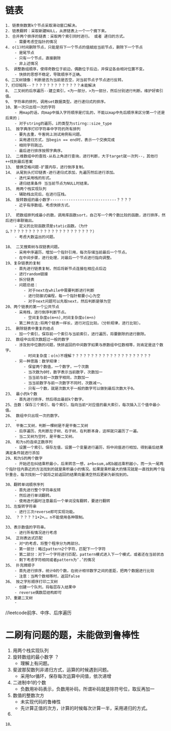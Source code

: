 # 链表
    1. 链表倒数第k个节点采取滑动窗口解决。
    2. 链表翻转：采取新建NULL，从原链表上一个一个摘下来。
    3. 合并两个排序的链表：采取两个索引同时进行。 或者 递归的方式。
        - 需要考虑空指针的情况
    4. o(1)时间删除节点，只能是将下一个节点的值赋给当前节点，删除下一个节点
        - 是尾节点
        - 只有一个节点，直接删除
        - 非上述情况
    5、 调整数组顺序，使得奇数位于前边，偶数位于后边，并保证各自相对位置不变。
        - 快排的思想不稳定，导致顺序不正确。
    6、二叉树镜像：判断是否为当前是否空，对当前节点子节点进行反转。
    7、打印矩阵--？？？？？？？？？？？？？未能解决
    8、 二叉树的后序遍历--建立索引，<为一部分，>为一部分，然后分别进行判断。维护好索引值。
    9、 字符串的排列，调用set数据类型。进行递归式的排序。
    10、第一次只出现一次的字符
        - 用map的话，向map中插入字符顺序是打乱的，不能以map中先后顺序来区分第一个还是后来的；
        - 对于string的遍历，i的类型为stirng::size_type
    11、 按字典序打印字符串中字符的所有排列
        - 要先去重，牛客网上测试用例有问题。
        - 采用递归方式，当begin == end时，表示一个交换完成
        - 相同字符跳过。
        - 最后进行排序按照字典序。
    12、 二维数组中的查找-从右上角进行查询，进行判断，大于target就一次列--，其他行++找到最后答案
    13、 替换空格问题-扩展内存，进行倒序复制。
    14、 从尾到头打印链表-进行递归式添加，先遍历然后进行添加。
        - 迭代采用栈的形式。
        - 递归结束条件 当当前节点为NULL时结束。
    15、 用两个栈实现队列
        - 辅助栈出完后，在进行压栈。
    16、 旋转数组的最小数字-----------------------------？？？？
        - 近乎有序数组，考虑快排方式。
        -
    17、 把数组排列成最小的数，调用库函数sort，自己写一个两个数比较的函数，进行排序，然后进行串联输出。
        - 定义的比较函数须是static函数。（为什么？？？？？？？？？？？？？？？？？？？？？？）
        - 考虑大数溢出的问题。

    18、 二叉搜索树与双链表问题。
        - 采用中序遍历，增加一个指针引用，每次存储当前最后一个节点。
        - 在中间步骤，进行处理，对最后一个节点进行指向调整。
    19、复杂链表的复制
        - 首先进行链表复制，然后将新节点连接在相应点后边
        - 进行random链接
        - 拆分链表
        - 问题总结：
            - 对于next在while中需要判断进行判断
            - 进行防御式编程，每一个指针都要小心为空
            - 对于next问题可以先取next，然后判断是够为空
    20、两个链表的第一个公共节点
        - 采用栈，进行倒序判断节点。
            - 空间复杂度o(m+n),时间复杂度o(m+n)
        - 第二种方法:将两个链表一样长，进行对应比较。（分析规律，进行比较）。
    21、 删除链表中重复的结点
        - 加一个索引，保存前一个索引与当前索引，进行遍历，将要删除的进行删除。
    22、 数组中出现次数超过一般的数字
        - 涉及到中位数的问题，快排返回的中间数字如果与原数组中位数相等，则肯定是这个数字。
            - 时间复杂度：o(n)不理解？？？？？？？？？？？？？？？？？？？？？
        - 另一种思路：数学规律：
            - 保留两个数值，一个数字，一个次数
            - 当次数为0时，数字表示当前数字，次数加一
            - 当当前与前一次数字相同，次数加一
            - 当当前数字与前一次数字不同时，次数减一。
            - 只有一个数，就是次数大于一般的数字可以做到最后次数大于0。
    23、 最小的k个数
        - 首先进行排序，然后得出最前k个数字。
    25、丑数：保存三个索引，每个索引，指向当前*对应值的最大索引，每次插入三个值中最小值。
    26、 数组中只出现一次的数字。
        -
    27、 平衡二叉树，判断一棵树是不是平衡二叉树
        - 后序遍历，先判断左子树、右子树，在判断本身，这样就只遍历了一遍。
        - 当二叉树为空时，是平衡二叉树。
    28、 和为s的连续正数序列
        - 设置一个索引，保存左值，设置一个变量进行遍历，将中间值进行相加，得到最后结果满足条件就进行添加
    29、和为S的两个数字
        - 开始还在纠结乘积最小，后来转念一想，a+b=sum,a和b越远乘积越小，而一头一尾两个指针往内靠近的方法找到的就是乘积最小的情况。如果是乘积最大的情况就是一直找到两个指针重合，每次找到一个就将之前返回的结果向量清空然后更新为新找到的。
        -
    30、翻转单词顺序序列
        - 首先进行整个字符串反转
        - 然后进行单词翻转。
        - 使用迭代器时注意最后一个单词没有翻转，要进行翻转
    31、左旋转字符串
        - 进行三次reverse即可实现功能。
    32、 ？？？？？1+2+。。n不能使用各种限制。

    33、表示数值的字符串。
        - 进行所有情况进行考虑
    34、 正则表达式匹配
        - 对*的考虑，将整个程序分为两部分。
        - 第一部分：略过pattern2个字符，匹配下一个字符
        - 第二部分：对下一个字符进行匹配，pattern模式进入下一个模式，或者还在当前状态
        - 剩下考虑字符相同或者pattern为‘.’的情况
    35、 扑克牌顺子
        - 首先进行排序，统计0的个数，在统计相邻数字之间的差距，把两个数据进行比较
        - 注意：当两个数相等时，返回false
    36、 按之字形顺序打印二叉树
        - 创建一个队列，将每层存入结果中
        - reverse偶数层结构即可
    37、重建二叉树
        -
//leetcode前序、中序、后序遍历
# 二刷有问题的题，未能做到鲁棒性
1. 用两个栈实现队列
2. 旋转数组的最小数字  ？
    - 理解上有问题。
3. 斐波那契数列非递归方式，运算的时候遇到问题。
    - 采用for循环，保存每次运算中间值，依次递增
4. 二进制中1的个数
    - 负数用补码表示，负数用补码，所谓补码就是除符号位，取反再加一
5. 数值的整数次方
    - 未实现代码的鲁棒性
    - 先计算正值的次方，计算的时候每次计算一半，采用递归的方式。
6. 










































































































    18、
